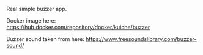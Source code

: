 Real simple buzzer app.

Docker image here: https://hub.docker.com/repository/docker/kuiche/buzzer

Buzzer sound taken from here: https://www.freesoundslibrary.com/buzzer-sound/
